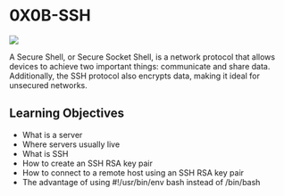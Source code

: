 # 0X0B-SSH

<img src=https://camo.githubusercontent.com/68e0fc4f29c0a9265db90d5649ebf3cf1991b2ec3d4ae2057fc7997647e24303/68747470733a2f2f7777772e6970786f2e636f6d2f6170702f75706c6f6164732f323032322f30322f576861742d69732d5353482d383230783436302e6a7067>

A Secure Shell, or Secure Socket Shell, is a network protocol that allows devices to achieve two important things: communicate and share data. Additionally, the SSH protocol also encrypts data, making it ideal for unsecured networks.

## Learning Objectives
- What is a server
- Where servers usually live
- What is SSH
- How to create an SSH RSA key pair
- How to connect to a remote host using an SSH RSA key pair
- The advantage of using #!/usr/bin/env bash instead of /bin/bash
